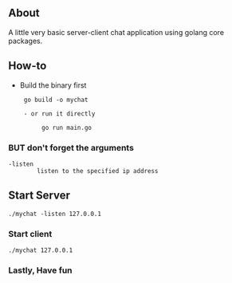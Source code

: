 About
--------

A little very basic server-client chat application using golang core packages.

How-to
------

- Build the binary first

       go build -o mychat

       - or run it directly

            go run main.go

### BUT don't forget the arguments

    -listen
            listen to the specified ip address

## Start Server


    ./mychat -listen 127.0.0.1


### Start client

    ./mychat 127.0.0.1



### Lastly, Have fun
